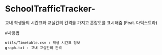 # SchoolTrafficTracker-
교내 학생들의 시간표와 교실간의 간격을 가지고 혼잡도를 표시해줌.(Feat. 다익스트라)

#사용법
```
utils/Timetable.csv : 학생 시간표 정보
graph.txt : 교내 교실간의 간격
```
